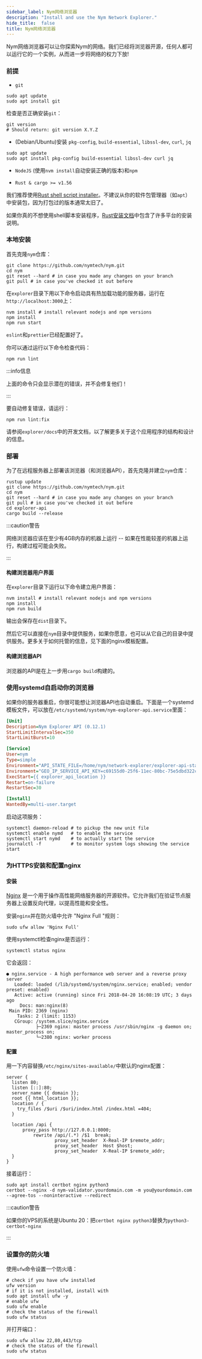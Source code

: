 ```yaml
---
sidebar_label: Nym网络浏览器
description: "Install and use the Nym Network Explorer."
hide_title:  false
title: Nym网络浏览器
---
```



Nym网络浏览器可以让你探索Nym的网络。我们已经将浏览器开源，任何人都可以运行它的一个实例，从而进一步将网络的权力下放! 

### 前提

- `git`

```
sudo apt update
sudo apt install git
```

检查是否正确安装`git`：

```
git version
# Should return: git version X.Y.Z
```

- (Debian/Ubuntu)安装 `pkg-config`, `build-essential`, `libssl-dev`, `curl`, `jq`

```
sudo apt update
sudo apt install pkg-config build-essential libssl-dev curl jq
```

- `NodeJS` (使用`nvm install`自动安装正确的版本)和`npm`

- `Rust & cargo >= v1.56`

我们推荐使用[Rust shell script installer](https://www.rust-lang.org/tools/install)。不建议从你的软件包管理器（如`apt`）中安装包，因为打包过的版本通常太旧了。

如果你真的不想使用shell脚本安装程序，[Rust安装文档](https://forge.rust-lang.org/infra/other-installation-methods.html)中包含了许多平台的安装说明。


### 本地安装

首先克隆`nym`仓库：

```
git clone https://github.com/nymtech/nym.git
cd nym
git reset --hard # in case you made any changes on your branch
git pull # in case you've checked it out before
```

在`explorer`目录下用以下命令启动具有热加载功能的服务器，运行在`http://localhost:3000`上：

```
nvm install # install relevant nodejs and npm versions 
npm install
npm run start
```

`eslint`和`prettier`已经配置好了。

你可以通过运行以下命令检查代码：

```
npm run lint
```

:::info信息

上面的命令只会显示潜在的错误，并不会修复他们！

:::

要自动修复错误，请运行：

```
npm run lint:fix
```

请参阅`explorer/docs`中的开发文档，以了解更多关于这个应用程序的结构和设计的信息。

### 部署

为了在远程服务器上部署该浏览器（和浏览器API），首先克隆并建立`nym`仓库：

```
rustup update
git clone https://github.com/nymtech/nym.git
cd nym
git reset --hard # in case you made any changes on your branch
git pull # in case you've checked it out before
cd explorer-api
cargo build --release
```

:::caution警告

网络浏览器应该在至少有4GB内存的机器上运行 -- 如果在性能较差的机器上运行，构建过程可能会失败。

:::

#### 构建浏览器用户界面 

在`explorer`目录下运行以下命令建立用户界面：

```
nvm install # install relevant nodejs and npm versions 
npm install
npm run build
```

输出会保存在`dist`目录下。

然后它可以直接在`nym`目录中提供服务，如果你愿意，也可以从它自己的目录中提供服务。更多关于如何托管的信息，见下面的nginx模板配置。

#### 构建浏览器API

浏览器的API是在上一步用`cargo build`构建的。

### 使用systemd自启动你的浏览器

如果你的服务器重启，你很可能想让浏览器API也自动重启。下面是一个systemd模板文件，可以放在`/etc/systemd/system/nym-explorer-api.service`里面：

```ini
[Unit]
Description=Nym Explorer API (0.12.1)
StartLimitIntervalSec=350
StartLimitBurst=10

[Service]
User=nym
Type=simple
Environment="API_STATE_FILE=/home/nym/network-explorer/explorer-api-state.json"
Environment="GEO_IP_SERVICE_API_KEY=c69155d0-25f6-11ec-80bc-75e5dbd322c3"
ExecStart={{ explorer_api_location }}
Restart=on-failure
RestartSec=30

[Install]
WantedBy=multi-user.target
```

启动这项服务：

```
systemctl daemon-reload # to pickup the new unit file
systemctl enable nymd   # to enable the service
systemctl start nymd    # to actually start the service
journalctl -f           # to monitor system logs showing the service start
```

### 为HTTPS安装和配置nginx

#### 安装

[Nginx](https://www.nginx.com/resources/glossary/nginx/#:~:text=NGINX%20is%20open%20source%20software,%2C%20media%20streaming%2C%20and%20more.&text=In%20addition%20to%20its%20HTTP,%2C%20TCP%2C%20and%20UDP%20servers.) 是一个用于操作高性能网络服务器的开源软件。它允许我们在验证节点服务器上设置反向代理，以提高性能和安全性。

安装`nginx`并在防火墙中允许 "Nginx Full "规则：

```
sudo ufw allow 'Nginx Full'
```

使用systemctl检查nginx是否运行：

```
systemctl status nginx
```

它会返回：

```
● nginx.service - A high performance web server and a reverse proxy server
   Loaded: loaded (/lib/systemd/system/nginx.service; enabled; vendor preset: enabled)
   Active: active (running) since Fri 2018-04-20 16:08:19 UTC; 3 days ago
     Docs: man:nginx(8)
 Main PID: 2369 (nginx)
    Tasks: 2 (limit: 1153)
   CGroup: /system.slice/nginx.service
           ├─2369 nginx: master process /usr/sbin/nginx -g daemon on; master_process on;
           └─2380 nginx: worker process
```

#### 配置

用一下内容替换`/etc/nginx/sites-available/`中默认的nginx配置：

```
server {
  listen 80;
  listen [::]:80;
  server_name {{ domain }};
  root {{ html_location }};
  location / {
    try_files /$uri /$uri/index.html /index.html =404;
  }

  location /api {
      proxy_pass http://127.0.0.1:8000;
		  rewrite /api/(.*) /$1  break;
                  proxy_set_header  X-Real-IP $remote_addr;
                  proxy_set_header  Host $host;
                  proxy_set_header  X-Real-IP $remote_addr;
  }
}
```

接着运行：

```
sudo apt install certbot nginx python3
certbot --nginx -d nym-validator.yourdomain.com -m you@yourdomain.com --agree-tos --noninteractive --redirect
```

:::caution警告

如果你的VPS的系统是Ubuntu 20：把`certbot nginx python3`替换为`python3-certbot-nginx`

:::

### 设置你的防火墙

使用`ufw`命令设置一个防火墙：

```
# check if you have ufw installed
ufw version
# if it is not installed, install with
sudo apt install ufw -y
# enable ufw
sudo ufw enable
# check the status of the firewall
sudo ufw status
```

并打开端口：

```
sudo ufw allow 22,80,443/tcp
# check the status of the firewall
sudo ufw status
```